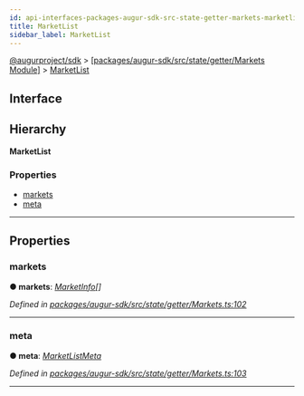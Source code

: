 ```yaml
---
id: api-interfaces-packages-augur-sdk-src-state-getter-markets-marketlist
title: MarketList
sidebar_label: MarketList
---
```


[@augurproject/sdk](api-readme.md) > [[packages/augur-sdk/src/state/getter/Markets Module]](api-modules-packages-augur-sdk-src-state-getter-markets-module.md) > [MarketList](api-interfaces-packages-augur-sdk-src-state-getter-markets-marketlist.md)

## Interface

## Hierarchy

**MarketList**

### Properties

* [markets](api-interfaces-packages-augur-sdk-src-state-getter-markets-marketlist.md#markets)
* [meta](api-interfaces-packages-augur-sdk-src-state-getter-markets-marketlist.md#meta)

---

## Properties

<a id="markets"></a>

###  markets

**● markets**: *[MarketInfo](api-interfaces-packages-augur-sdk-src-state-getter-markets-marketinfo.md)[]*

*Defined in [packages/augur-sdk/src/state/getter/Markets.ts:102](https://github.com/AugurProject/augur/blob/0ea8996003/packages/augur-sdk/src/state/getter/Markets.ts#L102)*

___
<a id="meta"></a>

###  meta

**● meta**: *[MarketListMeta](api-interfaces-packages-augur-sdk-src-state-getter-markets-marketlistmeta.md)*

*Defined in [packages/augur-sdk/src/state/getter/Markets.ts:103](https://github.com/AugurProject/augur/blob/0ea8996003/packages/augur-sdk/src/state/getter/Markets.ts#L103)*

___

